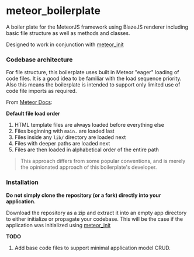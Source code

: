 # meteor_boilerplate

A boiler plate for the MeteorJS framework using BlazeJS renderer including basic file structure as well as methods and classes.

Designed to work in conjunction with [meteor_init](https://github.com/robertdavid010/meteor_init)

### Codebase architecture

For file structure, this boilerplate uses built in Meteor "eager" loading of code files. It is a good idea to be familiar with the load sequence priority. Also this means the boilerplate is intended to support only limited use of code file imports as required.

From [Meteor Docs](https://guide.meteor.com/structure.html#load-order):

**Default file load order**

1. HTML template files are always loaded before everything else
1. Files beginning with `main.` are loaded last
1. Files inside any `lib/` directory are loaded next
1. Files with deeper paths are loaded next
1. Files are then loaded in alphabetical order of the entire path

> This approach differs from some popular conventions, and is merely the opinionated approach of this boilerplate's developer.

### Installation

**Do not simply clone the repository (or a fork) directly into your application.**

Download the repository as a zip and extract it into an empty app directory to either initialize or propagate your codebase. This will be the case if the application was initialized using [meteor_init](https://github.com/robertdavid010/meteor_init)

**TODO**

1. Add base code files to support minimal application model CRUD.